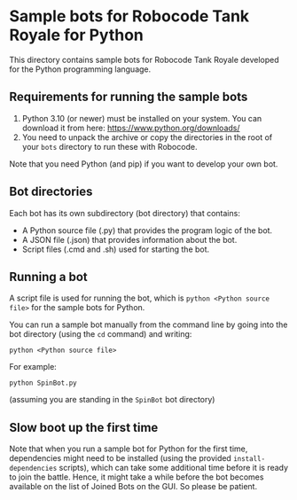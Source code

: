 # Sample bots for Robocode Tank Royale for Python

This directory contains sample bots for Robocode Tank Royale developed for the Python programming language.

## Requirements for running the sample bots

1. Python 3.10 (or newer) must be installed on your system. You can download it from here:
   https://www.python.org/downloads/
2. You need to unpack the archive or copy the directories in the root of your `bots` directory to run these with
   Robocode.

Note that you need Python (and pip) if you want to develop your own bot.

## Bot directories

Each bot has its own subdirectory (bot directory) that contains:

* A Python source file (.py) that provides the program logic of the bot.
* A JSON file (.json) that provides information about the bot.
* Script files (.cmd and .sh) used for starting the bot.

## Running a bot

A script file is used for running the bot, which is `python <Python source file>` for the sample bots for Python.

You can run a sample bot manually from the command line by going into the bot directory (using the `cd` command) and
writing:

    python <Python source file>

For example:

    python SpinBot.py

(assuming you are standing in the `SpinBot` bot directory)

## Slow boot up the first time

Note that when you run a sample bot for Python for the first time, dependencies might need to be installed (using the
provided `install-dependencies` scripts), which can take some additional time before it is ready to join the battle.
Hence, it might take a while before the bot becomes available on the list of Joined Bots on the GUI. So please be patient.
